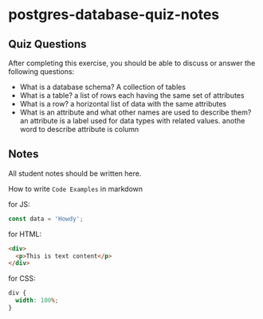 # postgres-database-quiz-notes

## Quiz Questions

After completing this exercise, you should be able to discuss or answer the following questions:

- What is a database schema?
  A collection of tables
- What is a table?
  a list of rows each having the same set of attributes
- What is a row?
  a horizontal list of data with the same attributes
- What is an attribute and what other names are used to describe them?
  an attribute is a label used for data types with related values. anothe word to describe attribute is column

## Notes

All student notes should be written here.

How to write `Code Examples` in markdown

for JS:

```javascript
const data = 'Howdy';
```

for HTML:

```html
<div>
  <p>This is text content</p>
</div>
```

for CSS:

```css
div {
  width: 100%;
}
```
